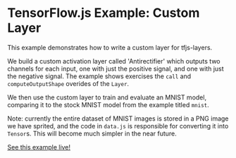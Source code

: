 # TensorFlow.js Example: Custom Layer

This example demonstrates how to write a custom layer for tfjs-layers.

We build a custom activation layer called 'Antirectifier' which outputs two
channels for each input, one with just the positive signal, and one with just
the negative signal.  The example shows exercises the `call` and
`computeOutputShape` overides of the `Layer`.

We then use the custom layer to train and evaluate an MNIST model, comparing it
to the stock MNIST model from the example titled `mnist`.

Note: currently the entire dataset of MNIST images is stored in a PNG image we
have sprited, and the code in `data.js` is responsible for converting it into
`Tensor`s. This will become much simpler in the near future.

[See this example
live!](https://storage.googleapis.com/tfjs-examples/custom-layer/dist/index.html)
